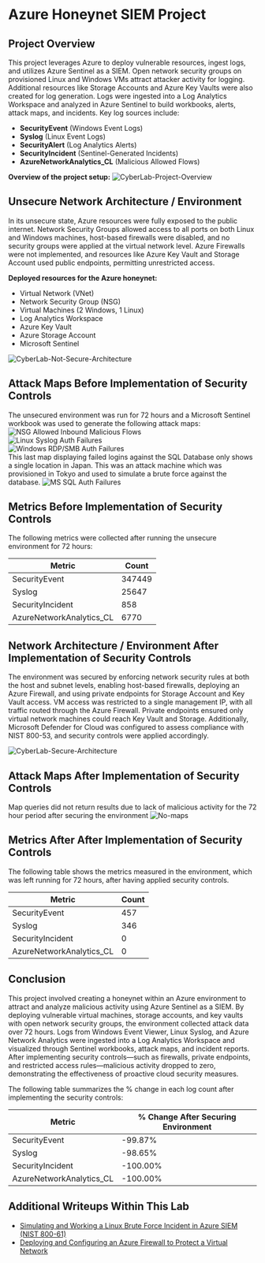 # Azure Honeynet SIEM Project

## Project Overview
This project leverages Azure to deploy vulnerable resources, ingest logs, and utilizes Azure Sentinel as a SIEM. Open network security groups on provisioned Linux and Windows VMs attract attacker activity for logging. Additional resources like Storage Accounts and Azure Key Vaults were also created for log generation. Logs were ingested into a Log Analytics Workspace and analyzed in Azure Sentinel to build workbooks, alerts, attack maps, and incidents. Key log sources include:

- **SecurityEvent** (Windows Event Logs)
- **Syslog** (Linux Event Logs)
- **SecurityAlert** (Log Analytics Alerts)
- **SecurityIncident** (Sentinel-Generated Incidents)
- **AzureNetworkAnalytics_CL** (Malicious Allowed Flows)

**Overview of the project setup:**
![CyberLab-Project-Overview](images/CyberLab-Project-Overview.jpg)
## Unsecure Network Architecture / Environment 
In its unsecure state, Azure resources were fully exposed to the public internet. Network Security Groups allowed access to all ports on both Linux and Windows machines, host-based firewalls were disabled, and no security groups were applied at the virtual network level. Azure Firewalls were not implemented, and resources like Azure Key Vault and Storage Account used public endpoints, permitting unrestricted access.

**Deployed resources for the Azure honeynet:**
- Virtual Network (VNet)
- Network Security Group (NSG)
- Virtual Machines (2 Windows, 1 Linux)
- Log Analytics Workspace
- Azure Key Vault
- Azure Storage Account
- Microsoft Sentinel

![CyberLab-Not-Secure-Architecture](images/CyberLab-Not-Secure-Architecture.jpg)
## Attack Maps Before Implementation of Security Controls
The unsecured environment was run for 72 hours and a Microsoft Sentinel workbook was used to generate the following attack maps:
![NSG Allowed Inbound Malicious Flows](images/bfr-nsg-malicious-allowed-in.png)<br>
![Linux Syslog Auth Failures](images/bfr-linux-ssh-auth-fail.png)<br>
![Windows RDP/SMB Auth Failures](images/bfr-windows-auth-fail.png)<br>
This last map displaying failed logins against the SQL Database only shows a single location in Japan. This was an attack machine which was provisioned in Tokyo and used to simulate a brute force against the database.
![MS SQL Auth Failures](images/bfr-mssql-auth-fail.png)<br>
## Metrics Before Implementation of Security Controls

The following metrics were collected after running the unsecure environment for 72 hours:

| Metric                   | Count
| ------------------------ | -----
| SecurityEvent            | 347449
| Syslog                   | 25647
| SecurityIncident         | 858
| AzureNetworkAnalytics_CL | 6770

## Network Architecture / Environment After Implementation of Security Controls
The environment was secured by enforcing network security rules at both the host and subnet levels, enabling host-based firewalls, deploying an Azure Firewall, and using private endpoints for Storage Account and Key Vault access. VM access was restricted to a single management IP, with all traffic routed through the Azure Firewall. Private endpoints ensured only virtual network machines could reach Key Vault and Storage. Additionally, Microsoft Defender for Cloud was configured to assess compliance with NIST 800-53, and security controls were applied accordingly.

![CyberLab-Secure-Architecture](images/CyberLab-Secure-Architecture.jpg)
## Attack Maps After Implementation of Security Controls
Map queries did not return results due to lack of malicious activity for the 72 hour period after securing the environment
![No-maps](images/no-query-results-map.png)
## Metrics After After Implementation of Security Controls

The following table shows the metrics measured in the environment, which was left running for 72 hours, after having applied security controls. 

| Metric                   | Count
| ------------------------ | -----
| SecurityEvent            | 457
| Syslog                   | 346
| SecurityIncident         | 0
| AzureNetworkAnalytics_CL | 0

## Conclusion
This project involved creating a honeynet within an Azure environment to attract and analyze malicious activity using Azure Sentinel as a SIEM. By deploying vulnerable virtual machines, storage accounts, and key vaults with open network security groups, the environment collected attack data over 72 hours. Logs from Windows Event Viewer, Linux Syslog, and Azure Network Analytics were ingested into a Log Analytics Workspace and visualized through Sentinel workbooks, attack maps, and incident reports. After implementing security controls—such as firewalls, private endpoints, and restricted access rules—malicious activity dropped to zero, demonstrating the effectiveness of proactive cloud security measures.

The following table summarizes the % change in each log count after implementing the security controls:

| Metric                   | % Change After Securing Environment
| ------------------------ | -----
| SecurityEvent            | -99.87%
| Syslog                   | -98.65%
| SecurityIncident         | -100.00%
| AzureNetworkAnalytics_CL | -100.00%

## Additional Writeups Within This Lab
- [Simulating and Working a Linux Brute Force Incident in Azure SIEM (NIST 800-61)](https://github.com/Josh-Rap/Simulating-and-Working-a-Linux-Brute-Force-Incident-in-Azure-SIEM-NIST-800-61-)
- [Deploying and Configuring an Azure Firewall to Protect a Virtual Network](https://github.com/Josh-Rap/Deploying-and-Configuring-an-Azure-Firewall-to-Protect-a-Virtual-Network)
